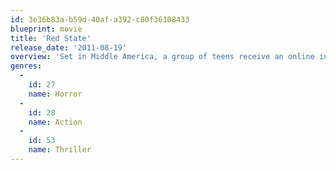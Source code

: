 ```yaml
---
id: 3e36b83a-b59d-40af-a392-c80f36108433
blueprint: movie
title: 'Red State'
release_date: '2011-08-19'
overview: 'Set in Middle America, a group of teens receive an online invitation for sex, though they soon encounter Christian fundamentalists with a much more sinister agenda.'
genres:
  -
    id: 27
    name: Horror
  -
    id: 28
    name: Action
  -
    id: 53
    name: Thriller
---
```

